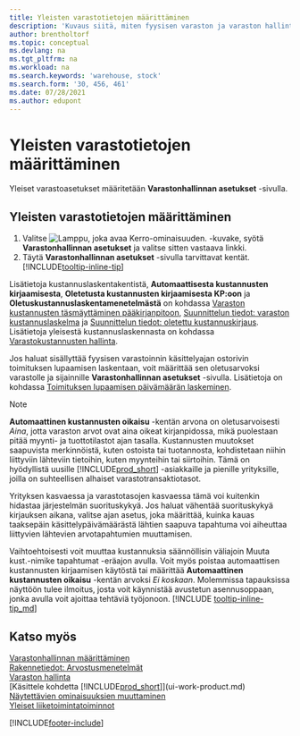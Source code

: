```yaml
---
title: Yleisten varastotietojen määrittäminen
description: 'Kuvaus siitä, miten fyysisen varaston ja varaston hallinta voidaan määrittää.'
author: brentholtorf
ms.topic: conceptual
ms.devlang: na
ms.tgt_pltfrm: na
ms.workload: na
ms.search.keywords: 'warehouse, stock'
ms.search.form: '30, 456, 461'
ms.date: 07/28/2021
ms.author: edupont
---
```

# <a name="set-up-general-inventory-information"></a><a name="set-up-general-inventory-information"></a><a name="set-up-general-inventory-information"></a>Yleisten varastotietojen määrittäminen

Yleiset varastoasetukset määritetään **Varastonhallinnan asetukset** -sivulla.

## <a name="to-set-up-general-inventory-information"></a><a name="to-set-up-general-inventory-information"></a><a name="to-set-up-general-inventory-information"></a>Yleisten varastotietojen määrittäminen

1. Valitse ![Lamppu, joka avaa Kerro-ominaisuuden.](media/ui-search/search_small.png "Kerro, mitä haluat tehdä") -kuvake, syötä **Varastonhallinnan asetukset** ja valitse sitten vastaava linkki.
2. Täytä **Varastonhallinnan asetukset** -sivulla tarvittavat kentät. [!INCLUDE[tooltip-inline-tip](includes/tooltip-inline-tip_md.md)]

Lisätietoja kustannuslaskentakentistä, **Automaattisesta kustannusten kirjaamisesta**, **Oletetusta kustannusten kirjaamisesta KP:oon** ja **Oletuskustannuslaskentamenetelmästä** on kohdassa [Varaston kustannusten täsmäyttäminen pääkirjanpitoon](finance-how-to-post-inventory-costs-to-the-general-ledger.md), [Suunnittelun tiedot: varaston kustannuslaskelma](design-details-inventory-costing.md) ja [Suunnittelun tiedot: oletettu kustannuskirjaus](design-details-expected-cost-posting.md). Lisätietoja yleisestä kustannuslaskennasta on kohdassa [Varastokustannusten hallinta](finance-manage-inventory-costs.md).  

Jos haluat sisällyttää fyysisen varastoinnin käsittelyajan ostorivin toimituksen lupaamisen laskentaan, voit määrittää sen oletusarvoksi varastolle ja sijainnille **Varastonhallinnan asetukset** -sivulla. Lisätietoja on kohdassa [Toimituksen lupaamisen päivämäärän laskeminen](sales-how-to-calculate-order-promising-dates.md).  

> [!NOTE]
> **Automaattinen kustannusten oikaisu** -kentän arvona on oletusarvoisesti *Aina*, jotta varaston arvot ovat aina oikeat kirjanpidossa, mikä puolestaan pitää myynti- ja tuottotilastot ajan tasalla. Kustannusten muutokset saapuvista merkinnöistä, kuten ostoista tai tuotannosta, kohdistetaan niihin liittyviin lähteviin tietoihin, kuten myynteihin tai siirtoihin. Tämä on hyödyllistä uusille [!INCLUDE[prod_short](includes/prod_short.md)] -asiakkaille ja pienille yrityksille, joilla on suhteellisen alhaiset varastotransaktiotasot.
>
> Yrityksen kasvaessa ja varastotasojen kasvaessa tämä voi kuitenkin hidastaa järjestelmän suorituskykyä. Jos haluat vähentää suorituskykyä kirjauksen aikana, valitse ajan asetus, joka määrittää, kuinka kauas taaksepäin käsittelypäivämäärästä lähtien saapuva tapahtuma voi aiheuttaa liittyvien lähtevien arvotapahtumien muuttamisen.
>
> Vaihtoehtoisesti voit muuttaa kustannuksia säännöllisin väliajoin Muuta kust.-nimike tapahtumat -eräajon avulla. Voit myös poistaa automaattisen kustannusten kirjaamisen käytöstä tai määrittää **Automaattinen kustannusten oikaisu** -kentän arvoksi *Ei koskaan*. Molemmissa tapauksissa näyttöön tulee ilmoitus, josta voit käynnistää avustetun asennusoppaan, jonka avulla voit ajoittaa tehtäviä työjonoon. [!INCLUDE [tooltip-inline-tip_md](includes/tooltip-inline-tip_md.md)]

## <a name="see-also"></a><a name="see-also"></a><a name="see-also"></a>Katso myös

[Varastonhallinnan määrittäminen](inventory-setup-inventory.md)  
[Rakennetiedot: Arvostusmenetelmät](design-details-costing-methods.md)  
[Varaston hallinta](inventory-manage-inventory.md)  
[Käsittele kohdetta [!INCLUDE[prod_short](includes/prod_short.md)]](ui-work-product.md)  
[Näytettävien ominaisuuksien muuttaminen](ui-experiences.md)  
[Yleiset liiketoimintatoiminnot](ui-across-business-areas.md)  


[!INCLUDE[footer-include](includes/footer-banner.md)]

